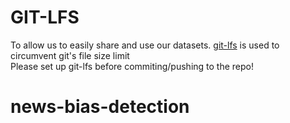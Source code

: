 # GIT-LFS
To allow us to easily share and use our datasets. [git-lfs](https://git-lfs.com/) is used to circumvent git's file size limit      
Please set up git-lfs before commiting/pushing to the repo!

# news-bias-detection